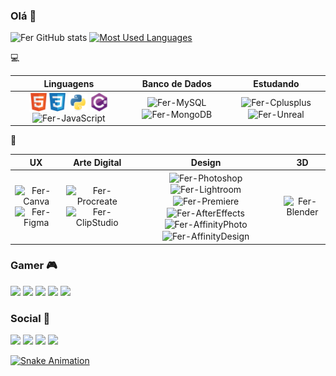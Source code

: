 ### Olá 👋


![Fer GitHub stats](https://github-readme-stats.vercel.app/api?username=dputy&show_icons=true&theme=tokyonight)
[![Most Used Languages](https://github-readme-stats.vercel.app/api/top-langs/?username=dputy&show_icons=true&theme=tokyonight&size_weight=0.5&count_weight=0.5&layout=compact)](https://github.com/dputy/github-readme-stats)


💻 

   Linguagens|  Banco de Dados| Estudando
  :-------------:|  :---------------:|  :----------:
  |<img align="center" alt="Fer-HTML" height="30" width="30" src="https://raw.githubusercontent.com/devicons/devicon/master/icons/html5/html5-original.svg" /><img align="center" alt="Fer-CSS" height="30" width="30" src="https://raw.githubusercontent.com/devicons/devicon/master/icons/css3/css3-original.svg" /> <img align="center" alt="Fer-Python" height="30" width="30" src="https://raw.githubusercontent.com/devicons/devicon/master/icons/python/python-original.svg" /> <img align="center" alt="Fer-Csharp" height="30" width="30" src="https://raw.githubusercontent.com/devicons/devicon/master/icons/csharp/csharp-original.svg" /> <img align="center" alt="Fer-JavaScript" height="30" width="30" src="https://cdn.jsdelivr.net/gh/devicons/devicon/icons/javascript/javascript-original.svg" />|  <img align="center" alt="Fer-MySQL" height="60" width="60" src="https://cdn.jsdelivr.net/gh/devicons/devicon/icons/mysql/mysql-original-wordmark.svg" /> <img align="center" alt="Fer-MongoDB" height="40" width="40" src="https://cdn.jsdelivr.net/gh/devicons/devicon/icons/mongodb/mongodb-original.svg" />| <img align="center" alt="Fer-Cplusplus" height="40" width="30" src="https://cdn.jsdelivr.net/gh/devicons/devicon/icons/cplusplus/cplusplus-original.svg" /><img align="center" alt="Fer-Unreal"  height="40" width="40" src="https://user-images.githubusercontent.com/12417677/97433592-a9e07800-1915-11eb-8f0b-f4e8cdf8babb.png" />
 
  
 🎨
 
  UX|  Arte Digital| Design|  3D
  :-------------:|  :---------------:|  :----------:| :-----------:
  |<img align="center" alt="Fer-Canva" height="40" width="40" src="https://cdn.jsdelivr.net/gh/devicons/devicon/icons/canva/canva-original.svg" /> <img align="center" alt="Fer-Figma" height="30" width="30" src="https://cdn.jsdelivr.net/gh/devicons/devicon/icons/figma/figma-original.svg" />| <img align="center" alt="Fer-Procreate" height="30" width="30" src="https://upload.wikimedia.org/wikipedia/commons/d/de/Procreate-icon.png" /> <img align="center" alt="Fer-ClipStudio" height="30" width="30" src="https://w7.pngwing.com/pngs/691/290/png-transparent-clip-studio-paint-macos-bigsur-icon-thumbnail.png" />|  <img align="center" alt="Fer-Photoshop" height="30" width="30" src="https://github.com/dputy/dputy/assets/80229492/c3183a7f-41e0-40b8-98b0-93a5cae0b075" /> <img align="center" alt="Fer-Lightroom" height="30" width="30" src="https://github.com/dputy/dputy/assets/80229492/488a9fa6-b5c5-4c29-8ab3-9162a4d104c3" /> <img align="center" alt="Fer-Premiere" height="30" width="30" src="https://github.com/dputy/dputy/assets/80229492/cd6ae7f8-7c22-45a7-8f3a-85c475f5ad9a" /> <img align="center" alt="Fer-AfterEffects" height="30" width="30" src="https://upload.wikimedia.org/wikipedia/commons/c/cb/Adobe_After_Effects_CC_icon.svg" /> <img align="center" alt="Fer-AffinityPhoto" height="28" width="30" src="https://upload.wikimedia.org/wikipedia/commons/f/f5/Affinity_Photo_V2_icon.svg" /> <img align="center" alt="Fer-AffinityDesign" height="25" width="26" src="https://upload.wikimedia.org/wikipedia/commons/9/9e/Affinity_designer_icon_2019.png" />| <img align="center" alt="Fer-Blender" height="30" width="30" src="https://cdn.jsdelivr.net/gh/devicons/devicon/icons/blender/blender-original.svg" />


    

 ### Gamer 🎮
 <div> 
 <img src="https://img.shields.io/badge/PlayStation-003791?style=for-the-badge&logo=playstation&logoColor=white"></a>
 <img src="https://img.shields.io/badge/Xbox-107C10?style=for-the-badge&logo=xbox&logoColor=white"></a>
 <img src="https://img.shields.io/badge/Nintendo_Switch-E60012?style=for-the-badge&logo=nintendo-switch&logoColor=white"></a>
 <a href="https://steamcommunity.com/profiles/76561199038604186" target="_blank"><img src="https://img.shields.io/badge/Steam-000000?style=for-the-badge&logo=steam&logoColor=white"></a>
 <img src="https://img.shields.io/badge/Epic%20Games-313131?style=for-the-badge&logo=Epic%20Games&logoColor=white"></a>
 </div>
 
 
 ### Social 📱
<div> 
  <a href="https://www.instagram.com/fer_piconi" target="_blank"><img src="https://img.shields.io/badge/-Instagram-%23E4405F?style=for-the-badge&logo=instagram&logoColor=white" target="_blank"></a>
  <a href = "mailto:fernandapiconi@hotmail.com"><img src="https://img.shields.io/badge/-Gmail-%23333?style=for-the-badge&logo=gmail&logoColor=white" target="_blank"></a>
  <a href="https://www.linkedin.com/in/picone-fernanda" target="_blank"><img src="https://img.shields.io/badge/-LinkedIn-%230077B5?style=for-the-badge&logo=linkedin&logoColor=white" target="_blank"></a> 
  <a href = "https://www.facebook.com/fernanda.piconi" target="_blank"><img src="https://img.shields.io/badge/Facebook-1877F2?style=for-the-badge&logo=facebook&logoColor=white" />
</div>

  
  
![Snake Animation](https://github.com/dputy/dputy/blob/output/github-contribuition-grid-snake.svg)

 
 
